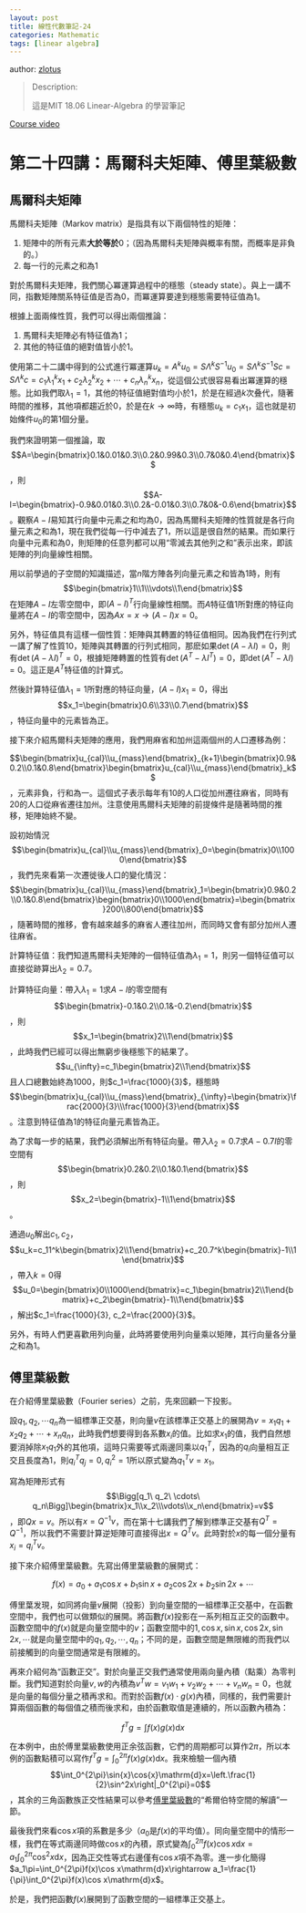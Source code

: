 ```yaml
---
layout: post
title: 線性代數筆記-24
categories: Mathematic
tags: [linear algebra]
---
```


author: [zlotus](https://github.com/zlotus/notes-linear-algebra)

> Description:
>
> 這是MIT 18.06 Linear-Algebra 的學習筆記	

[Course video](https://www.youtube.com/watch?v=QVKj3LADCnA&list=PLE7DDD91010BC51F8&index=25&ab_channel=MITOpenCourseWare)

<!-- more -->

# 第二十四講：馬爾科夫矩陣、傅里葉級數

## 馬爾科夫矩陣

馬爾科夫矩陣（Markov matrix）是指具有以下兩個特性的矩陣：

1. 矩陣中的所有元素**大於等於**$0$；（因為馬爾科夫矩陣與概率有關，而概率是非負的。）
2. 每一行的元素之和為$1$

對於馬爾科夫矩陣，我們關心冪運算過程中的穩態（steady state）。與上一講不同，指數矩陣關系特征值是否為$0$，而冪運算要達到穩態需要特征值為$1$。

根據上面兩條性質，我們可以得出兩個推論：

1. 馬爾科夫矩陣必有特征值為$1$；
2. 其他的特征值的絕對值皆小於$1$。

使用第二十二講中得到的公式進行冪運算$u_k=A^ku_0=S\Lambda^kS^{-1}u_0=S\Lambda^kS^{-1}Sc=S\Lambda^kc=c_1\lambda_1^kx_1+c_2\lambda_2^kx_2+\cdots+c_n\lambda_n^kx_n$，從這個公式很容易看出冪運算的穩態。比如我們取$\lambda_1=1$，其他的特征值絕對值均小於$1$，於是在經過$k$次叠代，隨著時間的推移，其他項都趨近於$0$，於是在$k\to\infty$時，有穩態$u_k=c_1x_1$，這也就是初始條件$u_0$的第$1$個分量。

我們來證明第一個推論，取$$A=\begin{bmatrix}0.1&0.01&0.3\\0.2&0.99&0.3\\0.7&0&0.4\end{bmatrix}$$，則$$A-I=\begin{bmatrix}-0.9&0.01&0.3\\0.2&-0.01&0.3\\0.7&0&-0.6\end{bmatrix}$$。觀察$A-I$易知其行向量中元素之和均為$0$，因為馬爾科夫矩陣的性質就是各行向量元素之和為$1$，現在我們從每一行中減去了$1$，所以這是很自然的結果。而如果行向量中元素和為$0$，則矩陣的任意列都可以用“零減去其他列之和”表示出來，即該矩陣的列向量線性相關。

用以前學過的子空間的知識描述，當$n$階方陣各列向量元素之和皆為$1$時，則有$$\begin{bmatrix}1\\1\\\vdots\\1\end{bmatrix}$$在矩陣$A-I$左零空間中，即$(A-I)^T$行向量線性相關。而$A$特征值$1$所對應的特征向量將在$A-I$的零空間中，因為$Ax=x\rightarrow(A-I)x=0$。

另外，特征值具有這樣一個性質：矩陣與其轉置的特征值相同。因為我們在行列式一講了解了性質10，矩陣與其轉置的行列式相同，那麽如果$\det(A-\lambda I)=0$，則有$\det(A-\lambda I)^T=0$，根據矩陣轉置的性質有$\det(A^T-\lambda I^T)=0$，即$\det(A^T-\lambda I)=0$。這正是$A^T$特征值的計算式。

然後計算特征值$\lambda_1=1$所對應的特征向量，$(A-I)x_1=0$，得出$$x_1=\begin{bmatrix}0.6\\33\\0.7\end{bmatrix}$$，特征向量中的元素皆為正。

接下來介紹馬爾科夫矩陣的應用，我們用麻省和加州這兩個州的人口遷移為例：

$$\begin{bmatrix}u_{cal}\\u_{mass}\end{bmatrix}_{k+1}\begin{bmatrix}0.9&0.2\\0.1&0.8\end{bmatrix}\begin{bmatrix}u_{cal}\\u_{mass}\end{bmatrix}_k$$，元素非負，行和為一。這個式子表示每年有$10%$的人口從加州遷往麻省，同時有$20%$的人口從麻省遷往加州。注意使用馬爾科夫矩陣的前提條件是隨著時間的推移，矩陣始終不變。

設初始情況$$\begin{bmatrix}u_{cal}\\u_{mass}\end{bmatrix}_0=\begin{bmatrix}0\\1000\end{bmatrix}$$，我們先來看第一次遷徙後人口的變化情況：$$\begin{bmatrix}u_{cal}\\u_{mass}\end{bmatrix}_1=\begin{bmatrix}0.9&0.2\\0.1&0.8\end{bmatrix}\begin{bmatrix}0\\1000\end{bmatrix}=\begin{bmatrix}200\\800\end{bmatrix}$$，隨著時間的推移，會有越來越多的麻省人遷往加州，而同時又會有部分加州人遷往麻省。

計算特征值：我們知道馬爾科夫矩陣的一個特征值為$\lambda_1=1$，則另一個特征值可以直接從跡算出$\lambda_2=0.7$。

計算特征向量：帶入$\lambda_1=1$求$A-I$的零空間有$$\begin{bmatrix}-0.1&0.2\\0.1&-0.2\end{bmatrix}$$，則$$x_1=\begin{bmatrix}2\\1\end{bmatrix}$$，此時我們已經可以得出無窮步後穩態下的結果了。$$u_{\infty}=c_1\begin{bmatrix}2\\1\end{bmatrix}$$且人口總數始終為$1000$，則$c_1=\frac{1000}{3}$，穩態時$$\begin{bmatrix}u_{cal}\\u_{mass}\end{bmatrix}_{\infty}=\begin{bmatrix}\frac{2000}{3}\\\frac{1000}{3}\end{bmatrix}$$。注意到特征值為$1$的特征向量元素皆為正。

為了求每一步的結果，我們必須解出所有特征向量。帶入$\lambda_2=0.7$求$A-0.7I$的零空間有$$\begin{bmatrix}0.2&0.2\\0.1&0.1\end{bmatrix}$$，則$$x_2=\begin{bmatrix}-1\\1\end{bmatrix}$$。

通過$u_0$解出$c_1, c_2$，$$u_k=c_11^k\begin{bmatrix}2\\1\end{bmatrix}+c_20.7^k\begin{bmatrix}-1\\1\end{bmatrix}$$，帶入$k=0$得$$u_0=\begin{bmatrix}0\\1000\end{bmatrix}=c_1\begin{bmatrix}2\\1\end{bmatrix}+c_2\begin{bmatrix}-1\\1\end{bmatrix}$$，解出$c_1=\frac{1000}{3}, c_2=\frac{2000}{3}$。

另外，有時人們更喜歡用列向量，此時將要使用列向量乘以矩陣，其行向量各分量之和為$1$。

## 傅里葉級數

在介紹傅里葉級數（Fourier series）之前，先來回顧一下投影。

設$q_1,q_2,\cdots q_n$為一組標準正交基，則向量$v$在該標準正交基上的展開為$v=x_1q_1+x_2q_2+\cdots+x_nq_n$，此時我們想要得到各系數$x_i$的值。比如求$x_1$的值，我們自然想要消掉除$x_1q_1$外的其他項，這時只需要等式兩邊同乘以$q_1^T$，因為的$q_i$向量相互正交且長度為$1$，則$q_i^Tq_j=0, q_i^2=1$所以原式變為$q_1^Tv=x_1$。

寫為矩陣形式有$$\Bigg[q_1\ q_2\ \cdots\ q_n\Bigg]\begin{bmatrix}x_1\\x_2\\\vdots\\x_n\end{bmatrix}=v$$，即$Qx=v$。所以有$x=Q^{-1}v$，而在第十七講我們了解到標準正交基有$Q^T=Q^{-1}$，所以我們不需要計算逆矩陣可直接得出$x=Q^Tv$。此時對於$x$的每一個分量有$x_i=q_i^Tv$。

接下來介紹傅里葉級數。先寫出傅里葉級數的展開式：

$$
f(x)=a_0+a_1\cos x+b_1\sin x+a_2\cos 2x+b_2\sin 2x+\cdots
$$

傅里葉发現，如同將向量$v$展開（投影）到向量空間的一組標準正交基中，在函數空間中，我們也可以做類似的展開。將函數$f(x)$投影在一系列相互正交的函數中。函數空間中的$f(x)$就是向量空間中的$v$；函數空間中的$1,\cos x,\sin x,\cos 2x,\sin 2x,\cdots$就是向量空間中的$q_1,q_2,\cdots,q_n$；不同的是，函數空間是無限維的而我們以前接觸到的向量空間通常是有限維的。

再來介紹何為“函數正交”。對於向量正交我們通常使用兩向量內積（點乘）為零判斷。我們知道對於向量$v,w$的內積為$v^Tw=v_1w_1+v_2w_2+\cdots+v_nw_n=0$，也就是向量的每個分量之積再求和。而對於函數$f(x)\cdot g(x)$內積，同樣的，我們需要計算兩個函數的每個值之積而後求和，由於函數取值是連續的，所以函數內積為：

$$f^Tg=\int f(x)g(x)\mathrm{d}x$$

在本例中，由於傅里葉級數使用正余弦函數，它們的周期都可以算作$2\pi$，所以本例的函數點積可以寫作$f^Tg=\int_0^{2\pi}f(x)g(x)\mathrm{d}x$。我來檢驗一個內積$$\int_0^{2\pi}\sin{x}\cos{x}\mathrm{d}x=\left.\frac{1}{2}\sin^2x\right|_0^{2\pi}=0$$，其余的三角函數族正交性結果可以參考[傅里葉級數](https://zh.wikipedia.org/wiki/%E5%82%85%E9%87%8C%E5%8F%B6%E7%BA%A7%E6%95%B0)的“希爾伯特空間的解讀”一節。

最後我們來看$\cos x$項的系數是多少（$a_0$是$f(x)$的平均值）。同向量空間中的情形一樣，我們在等式兩邊同時做$\cos x$的內積，原式變為$\int_0^{2\pi}f(x)\cos x\mathrm{d}x=a_1\int_0^{2\pi}\cos^2x\mathrm{d}x$，因為正交性等式右邊僅有$\cos x$項不為零。進一步化簡得$a_1\pi=\int_0^{2\pi}f(x)\cos x\mathrm{d}x\rightarrow a_1=\frac{1}{\pi}\int_0^{2\pi}f(x)\cos x\mathrm{d}x$。

於是，我們把函數$f(x)$展開到了函數空間的一組標準正交基上。

